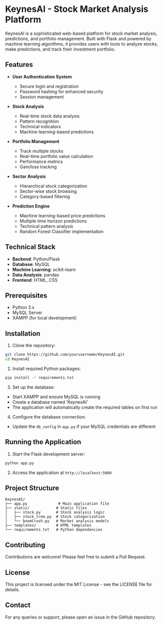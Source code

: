 # KeynesAI - Stock Market Analysis Platform

KeynesAI is a sophisticated web-based platform for stock market analysis, predictions, and portfolio management. Built with Flask and powered by machine learning algorithms, it provides users with tools to analyze stocks, make predictions, and track their investment portfolio.

## Features

- **User Authentication System**
  - Secure login and registration
  - Password hashing for enhanced security
  - Session management

- **Stock Analysis**
  - Real-time stock data analysis
  - Pattern recognition
  - Technical indicators
  - Machine learning-based predictions

- **Portfolio Management**
  - Track multiple stocks
  - Real-time portfolio value calculation
  - Performance metrics
  - Gain/loss tracking

- **Sector Analysis**
  - Hierarchical stock categorization
  - Sector-wise stock browsing
  - Category-based filtering

- **Prediction Engine**
  - Machine learning-based price predictions
  - Multiple time horizon predictions
  - Technical pattern analysis
  - Random Forest Classifier implementation

## Technical Stack

- **Backend**: Python/Flask
- **Database**: MySQL
- **Machine Learning**: scikit-learn
- **Data Analysis**: pandas
- **Frontend**: HTML, CSS

## Prerequisites

- Python 3.x
- MySQL Server
- XAMPP (for local development)

## Installation

1. Clone the repository:
```bash
git clone https://github.com/yourusername/KeynesAI.git
cd KeynesAI
```

2. Install required Python packages:
```bash
pip install -r requirements.txt
```

3. Set up the database:
- Start XAMPP and ensure MySQL is running
- Create a database named 'KeynesAI'
- The application will automatically create the required tables on first run

4. Configure the database connection:
- Update the `db_config` in `app.py` if your MySQL credentials are different

## Running the Application

1. Start the Flask development server:
```bash
python app.py
```

2. Access the application at `http://localhost:5000`

## Project Structure

```
KeynesAI/
├── app.py              # Main application file
├── static/            # Static files
│   ├── stock.py       # Stock analysis logic
│   ├── stock_tree.py  # Stock categorization
│   └── boomCrash.py   # Market analysis models
├── templates/         # HTML templates
└── requirements.txt   # Python dependencies
```

## Contributing

Contributions are welcome! Please feel free to submit a Pull Request.

## License

This project is licensed under the MIT License - see the LICENSE file for details.

## Contact

For any queries or support, please open an issue in the GitHub repository. 